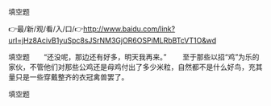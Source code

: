 填空题

👉最/新/观/看/入/口/👉http://www.baidu.com/link?url=jHz8AcivB1yuSpc8sJSrNM3GjOR6OSPiMLRbBTcVT1O&wd

填空题　　“还没呢，那边还有好多，明天我再来。”
　　至于那些以招“鸡”为乐的家伙，不管他们对那些公鸡还是母鸡付出了多少米粒，自然都不是什么好鸟，充其量只是一些穿戴整齐的衣冠禽兽罢了。


填空题
